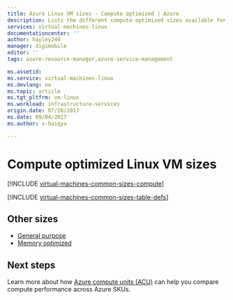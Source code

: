 ```yaml
---
title: Azure Linux VM sizes - Compute optimized | Azure
description: Lists the different compute optimized sizes available for Linux virtual machines in Azure.
services: virtual-machines-linux
documentationcenter: ''
author: hayley244
manager: digimobile
editor: ''
tags: azure-resource-manager,azure-service-management

ms.assetid: 
ms.service: virtual-machines-linux
ms.devlang: na
ms.topic: article
ms.tgt_pltfrm: vm-linux
ms.workload: infrastructure-services
origin.date: 07/28/2017
ms.date: 09/04/2017
ms.author: v-haiqya

---
```


# Compute optimized Linux VM sizes

[!INCLUDE [virtual-machines-common-sizes-compute](../../../includes/virtual-machines-common-sizes-compute.md)]

[!INCLUDE [virtual-machines-common-sizes-table-defs](../../../includes/virtual-machines-common-sizes-table-defs.md)]


## Other sizes
- [General purpose](sizes-general.md)
- [Memory optimized](sizes-memory.md)

## Next steps
Learn more about how [Azure compute units (ACU)](../windows/acu.md) can help you compare compute performance across Azure SKUs.